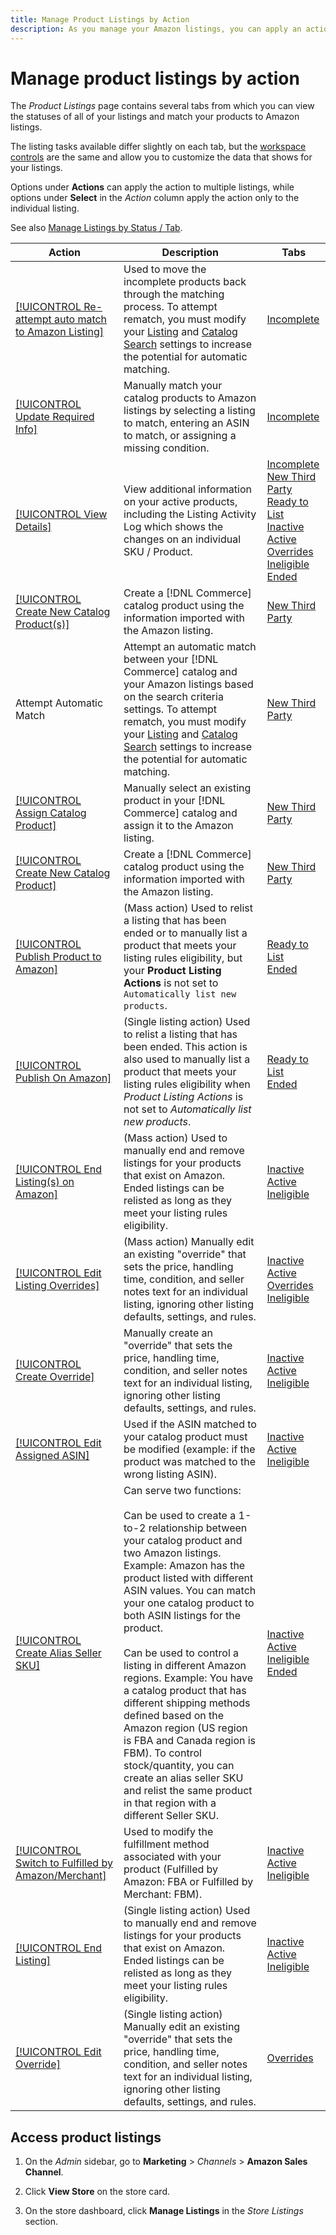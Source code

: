 ```yaml
---
title: Manage Product Listings by Action
description: As you manage your Amazon listings, you can apply an action to individual or multiple listings.
---
```


# Manage product listings by action

The _Product Listings_ page contains several tabs from which you can view the statuses of all of your listings and match your products to Amazon listings.

The listing tasks available differ slightly on each tab, but the [workspace controls](./workspace-controls.md) are the same and allow you to customize the data that shows for your listings.

Options under **Actions** can apply the action to multiple listings, while options under **Select** in the _Action_ column apply the action only to the individual listing.

See also [Manage Listings by Status / Tab](./managing-listings-by-tab.md).

|Action|Description|Tabs|
|--- |--- |--- |
|[[!UICONTROL Re-attempt auto match to Amazon Listing]](./amazon-manually-update-incomplete-listing.md#update-required-info-unable-to-assign-to-amazon-listing)|Used to move the incomplete products back through the matching process. To attempt rematch, you must modify your [Listing](./listing-settings.md) and [Catalog Search](./catalog-search.md) settings to increase the potential for automatic matching.|[Incomplete](./incomplete-listings.md)|
|[[!UICONTROL Update Required Info]](./amazon-manually-update-incomplete-listing.md)|Manually match your catalog products to Amazon listings by selecting a listing to match, entering an ASIN to match, or assigning a missing condition.|[Incomplete](./incomplete-listings.md)|
|[[!UICONTROL View Details]](./product-listing-details.md)|View additional information on your active products, including the Listing Activity Log which shows the changes on an individual SKU / Product.|[Incomplete](./incomplete-listings.md)<br>[New Third Party](./new-third-party-listings.md)<br>[Ready to List](./ready-to-list.md)<br>[Inactive](./inactive-listings.md)<br>[Active](./active-listings.md)<br>[Overrides](./overrides.md)<br>[Ineligible](./ineligible-listings.md)<br>[Ended](./ended-listings.md)|
|[[!UICONTROL Create New Catalog Product(s)]](./creating-assigning-catalog-products.md)|Create a [!DNL Commerce] catalog product using the information imported with the Amazon listing.|[New Third Party](./new-third-party-listings.md)|
|Attempt Automatic Match|Attempt an automatic match between your [!DNL Commerce] catalog and your Amazon listings based on the search criteria settings. To attempt rematch, you must modify your [Listing](./listing-settings.md) and [Catalog Search](./catalog-search.md) settings to increase the potential for automatic matching.|[New Third Party](./new-third-party-listings.md)|
|[[!UICONTROL Assign Catalog Product]](./creating-assigning-catalog-products.md)|Manually select an existing product in your [!DNL Commerce] catalog and assign it to the Amazon listing.|[New Third Party](./new-third-party-listings.md)|
|[[!UICONTROL Create New Catalog Product]](./creating-assigning-catalog-products.md)|Create a [!DNL Commerce] catalog product using the information imported with the Amazon listing.|[New Third Party](./new-third-party-listings.md)|
|[[!UICONTROL Publish Product to Amazon]](./publish-listings-manually.md)|(Mass action) Used to relist a listing that has been ended or to manually list a product that meets your listing rules eligibility, but your **Product Listing Actions** is not set to `Automatically list new products`.|[Ready to List](./ready-to-list.md)<br>[Ended](./ended-listings.md)|
|[[!UICONTROL Publish On Amazon]](./publish-listings-manually.md)|(Single listing action) Used to relist a listing that has been ended. This action is also used to manually list a product that meets your listing rules eligibility when _Product Listing Actions_ is not set to _Automatically list new products_.|[Ready to List](./ready-to-list.md)<br>[Ended](./ended-listings.md)|
|[[!UICONTROL End Listing(s) on Amazon]](./end-listings-manually.md)|(Mass action) Used to manually end and remove listings for your products that exist on Amazon. Ended listings can be relisted as long as they meet your listing rules eligibility.|[Inactive](./inactive-listings.md)<br>[Active](./active-listings.md)<br>[Ineligible](./ineligible-listings.md)|
|[[!UICONTROL Edit Listing Overrides]](./creating-editing-overrides.md)|(Mass action) Manually edit an existing "override" that sets the price, handling time, condition, and seller notes text for an individual listing, ignoring other listing defaults, settings, and rules.|[Inactive](./inactive-listings.md)<br>[Active](./active-listings.md)<br>[Overrides](./overrides.md)<br>[Ineligible](./ineligible-listings.md)|
|[[!UICONTROL Create Override]](./creating-editing-overrides.md)|Manually create an "override" that sets the price, handling time, condition, and seller notes text for an individual listing, ignoring other listing defaults, settings, and rules.|[Inactive](./inactive-listings.md)<br>[Active](./active-listings.md)<br>[Ineligible](./ineligible-listings.md)|
|[[!UICONTROL Edit Assigned ASIN]](./edit-assigned-asin.md)|Used if the ASIN matched to your catalog product must be modified (example: if the product was matched to the wrong listing ASIN).|[Inactive](./inactive-listings.md)<br>[Active](./active-listings.md)<br>[Ineligible](./ineligible-listings.md)|
|[[!UICONTROL Create Alias Seller SKU]](./create-alias-seller-sku.md)|Can serve two functions:<br><br>Can be used to create a 1-to-2 relationship between your catalog product and two Amazon listings. Example: Amazon has the product listed with different ASIN values. You can match your one catalog product to both ASIN listings for the product.<br><br>Can be used to control a listing in different Amazon regions. Example: You have a catalog product that has different shipping methods defined based on the Amazon region (US region is FBA and Canada region is FBM). To control stock/quantity, you can create an alias seller SKU and relist the same product in that region with a different Seller SKU.|[Inactive](./inactive-listings.md)<br>[Active](./active-listings.md)<br>[Ineligible](./ineligible-listings.md)<br>[Ended](./ended-listings.md)|
|[[!UICONTROL Switch to Fulfilled by Amazon/Merchant]](./fulfilled-by.md#configure-fulfilled-by-settings)|Used to modify the fulfillment method associated with your product (Fulfilled by Amazon: FBA or Fulfilled by Merchant: FBM).|[Inactive](./inactive-listings.md)<br>[Active](./active-listings.md)<br>[Ineligible](./ineligible-listings.md)|
|[[!UICONTROL End Listing]](./end-listings-manually.md)|(Single listing action) Used to manually end and remove listings for your products that exist on Amazon. Ended listings can be relisted as long as they meet your listing rules eligibility.|[Inactive](./inactive-listings.md)<br>[Active](./active-listings.md)<br>[Ineligible](./ineligible-listings.md)|
|[[!UICONTROL Edit Override]](./creating-editing-overrides.md)|(Single listing action) Manually edit an existing "override" that sets the price, handling time, condition, and seller notes text for an individual listing, ignoring other listing defaults, settings, and rules.|[Overrides](./overrides.md)|

## Access product listings

1. On the _Admin_ sidebar, go to **Marketing** > _Channels_ > **Amazon Sales Channel**.

1. Click **View Store** on the store card.

1. On the store dashboard, click **Manage Listings** in the _Store Listings_ section.
